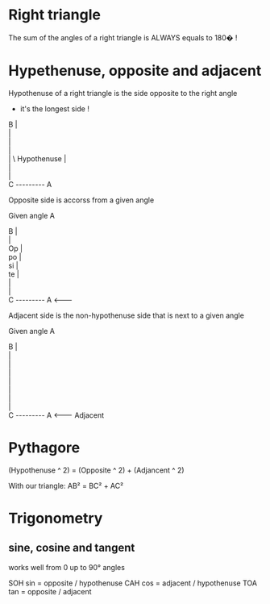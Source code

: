 # Right triangle

The sum of the angles of a right triangle is ALWAYS equals to 180� !

# Hypethenuse, opposite and adjacent

Hypothenuse of a right triangle is the side opposite to the right angle
+ it's the longest side !

B	|\
	| \
	|  \
	|   \
	|    \ Hypothenuse
	|     \
	|      \
	|       \
C	---------	A

Opposite side is accorss from a given angle

Given angle A

B	|\
	| \
Op	|  \
po	|   \
si	|    \
te	|     \
	|      \
	|       \
C	---------	A <---

Adjacent side is the non-hypothenuse side that is next to a given angle

Given angle A

B	|\
	| \
	|  \
	|   \
	|    \
	|     \
	|      \
	|       \
C	---------	A <---
	  Adjacent

# Pythagore

(Hypothenuse ^ 2) = (Opposite ^ 2) + (Adjancent ^ 2)

With our triangle: AB² = BC² + AC²

# Trigonometry

## sine, cosine and tangent 

works well from 0 up to 90° angles

SOH sin = opposite / hypothenuse
CAH cos = adjacent / hypothenuse
TOA tan = opposite / adjacent


